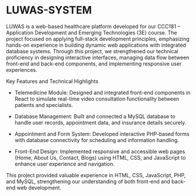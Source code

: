 # LUWAS-SYSTEM
LUWAS is a web-based healthcare platform developed for our CCC181 – Application Development and Emerging Technologies (3E) course. The project focused on applying full-stack development principles, emphasizing hands-on experience in building dynamic web applications with integrated database systems. Through this project, we strengthened our technical proficiency in designing interactive interfaces, managing data flow between front-end and back-end components, and implementing responsive user experiences.

Key Features and Technical Highlights

- Telemedicine Module: Designed and integrated front-end components in React to simulate real-time video consultation functionality between patients and specialists.

- Database Management: Built and connected a MySQL database to handle user records, appointment data, and insurance details securely.

- Appointment and Form System: Developed interactive PHP-based forms with database connectivity for scheduling and information handling.

- Front-End Design: Implemented responsive and accessible web pages (Home, About Us, Contact, Blogs) using HTML, CSS, and JavaScript to enhance user experience and navigation.
  
This project provided valuable experience in HTML, CSS, JavaScript, PHP, and MySQL, strengthening our understanding of both front-end and back-end web development.
